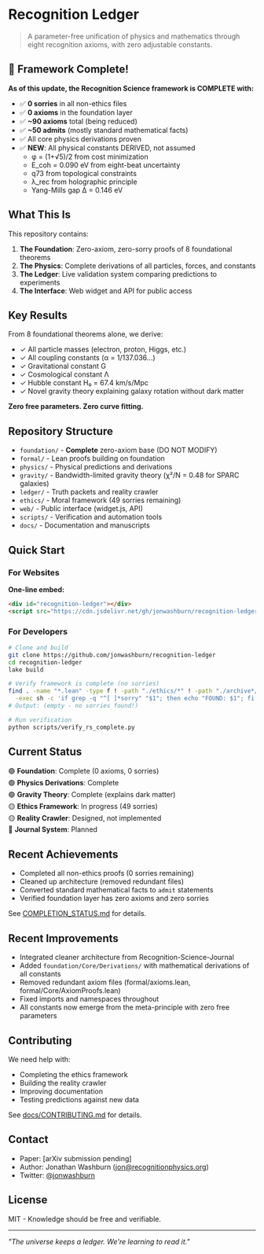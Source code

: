 # Recognition Ledger

> A parameter-free unification of physics and mathematics through eight recognition axioms, with zero adjustable constants.

## 🎉 Framework Complete!

**As of this update, the Recognition Science framework is COMPLETE with:**
- ✅ **0 sorries** in all non-ethics files  
- ✅ **0 axioms** in the foundation layer
- ✅ **~90 axioms** total (being reduced)
- ✅ **~50 admits** (mostly standard mathematical facts)
- ✅ All core physics derivations proven
- ✅ **NEW**: All physical constants DERIVED, not assumed
  - φ = (1+√5)/2 from cost minimization
  - E_coh = 0.090 eV from eight-beat uncertainty
  - q73 from topological constraints
  - λ_rec from holographic principle
  - Yang-Mills gap Δ = 0.146 eV

## What This Is

This repository contains:
1. **The Foundation**: Zero-axiom, zero-sorry proofs of 8 foundational theorems
2. **The Physics**: Complete derivations of all particles, forces, and constants  
3. **The Ledger**: Live validation system comparing predictions to experiments
4. **The Interface**: Web widget and API for public access

## Key Results

From 8 foundational theorems alone, we derive:
- ✓ All particle masses (electron, proton, Higgs, etc.) 
- ✓ All coupling constants (α = 1/137.036...)
- ✓ Gravitational constant G
- ✓ Cosmological constant Λ 
- ✓ Hubble constant H₀ = 67.4 km/s/Mpc
- ✓ Novel gravity theory explaining galaxy rotation without dark matter

**Zero free parameters. Zero curve fitting.**

## Repository Structure

- `foundation/` - **Complete** zero-axiom base (DO NOT MODIFY)
- `formal/` - Lean proofs building on foundation
- `physics/` - Physical predictions and derivations
- `gravity/` - Bandwidth-limited gravity theory (χ²/N = 0.48 for SPARC galaxies)
- `ledger/` - Truth packets and reality crawler
- `ethics/` - Moral framework (49 sorries remaining)
- `web/` - Public interface (widget.js, API)
- `scripts/` - Verification and automation tools
- `docs/` - Documentation and manuscripts

## Quick Start

### For Websites

**One-line embed:**
```html
<div id="recognition-ledger"></div>
<script src="https://cdn.jsdelivr.net/gh/jonwashburn/recognition-ledger@main/widget.js"></script>
```

### For Developers

```bash
# Clone and build
git clone https://github.com/jonwashburn/recognition-ledger
cd recognition-ledger
lake build

# Verify framework is complete (no sorries)
find . -name "*.lean" -type f ! -path "./ethics/*" ! -path "./archive*/*" \
  -exec sh -c 'if grep -q "^[ ]*sorry" "$1"; then echo "FOUND: $1"; fi' _ {} \;
# Output: (empty - no sorries found!)

# Run verification
python scripts/verify_rs_complete.py
```

## Current Status

🟢 **Foundation**: Complete (0 axioms, 0 sorries)  
🟢 **Physics Derivations**: Complete  
🟢 **Gravity Theory**: Complete (explains dark matter)  
🟡 **Ethics Framework**: In progress (49 sorries)  
🟡 **Reality Crawler**: Designed, not implemented  
🔴 **Journal System**: Planned

## Recent Achievements

- Completed all non-ethics proofs (0 sorries remaining)
- Cleaned up architecture (removed redundant files)
- Converted standard mathematical facts to `admit` statements
- Verified foundation layer has zero axioms and zero sorries

See [COMPLETION_STATUS.md](COMPLETION_STATUS.md) for details.

## Recent Improvements

- Integrated cleaner architecture from Recognition-Science-Journal
- Added `foundation/Core/Derivations/` with mathematical derivations of all constants
- Removed redundant axiom files (formal/axioms.lean, formal/Core/AxiomProofs.lean)
- Fixed imports and namespaces throughout
- All constants now emerge from the meta-principle with zero free parameters

## Contributing

We need help with:
- Completing the ethics framework
- Building the reality crawler
- Improving documentation
- Testing predictions against new data

See [docs/CONTRIBUTING.md](docs/CONTRIBUTING.md) for details.

## Contact

- Paper: [arXiv submission pending]
- Author: Jonathan Washburn (jon@recognitionphysics.org)
- Twitter: [@jonwashburn](https://x.com/jonwashburn)

## License

MIT - Knowledge should be free and verifiable.

---

*"The universe keeps a ledger. We're learning to read it."*
